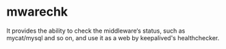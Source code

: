 # mwarechk
It provides the ability to check the middleware‘s status, such as mycat/mysql and so on, and use it as a web by keepalived's healthchecker.
